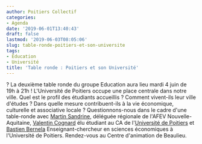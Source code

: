 ```yaml
---
author: Poitiers Collectif
categories:
- Agenda
date: '2019-06-01T13:40:43'
draft: false
lastmod: '2019-06-03T08:05:06'
slug: table-ronde-poitiers-et-son-universite
tags:
- Éducation
- Université
title: 'Table ronde : Poitiers et son Université'
---
```


? La deuxième table ronde du groupe Education aura lieu mardi 4 juin de 19h à 21h !   L'Université de Poitiers occupe une place centrale dans notre ville. Quel est le profil des étudiants accueillis ? Comment vivent-ils leur ville d'études ? Dans quelle mesure contribuent-ils à la vie économique, culturelle et associative locale ? Questionnons-nous dans le cadre d'une table-ronde avec [Martin Sandrine](https://www.facebook.com/martin.sandrine.5), déléguée régionale de l'AFEV Nouvelle-Aquitaine, [Valentin Cognard](https://www.facebook.com/valentin.cognard) élu étudiant au CA de l'[Université de Poitiers](https://www.facebook.com/groups/groupsatpoitiers/) et [Bastien Bernela](https://www.facebook.com/bastien.bernela) Enseignant-chercheur en sciences économiques à l'Université de Poitiers. Rendez-vous au Centre d'animation de Beaulieu.
